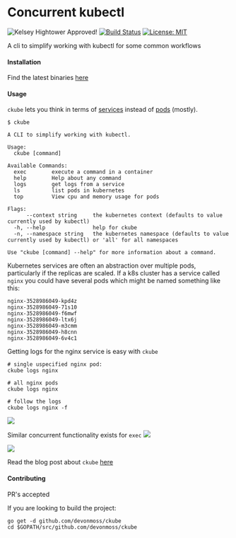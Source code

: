 # Concurrent kubectl
![Kelsey Hightower Approved!](https://img.shields.io/badge/Hightower-approved-blue.svg) [![Build Status](https://travis-ci.org/devonmoss/ckube.svg?branch=master)](https://travis-ci.org/devonmoss/ckube) [![License: MIT](https://img.shields.io/badge/License-MIT-yellow.svg)](https://opensource.org/licenses/MIT)

A cli to simplify working with kubectl for some common workflows

#### Installation
Find the latest binaries [here](https://github.com/devonmoss/ckube/releases/)

#### Usage
`ckube` lets you think in terms of [services](https://kubernetes.io/docs/concepts/services-networking/service/) instead of [pods](https://kubernetes.io/docs/concepts/workloads/pods/pod/) (mostly).


```$xslt
$ ckube

A CLI to simplify working with kubectl.

Usage:
  ckube [command]

Available Commands:
  exec        execute a command in a container
  help        Help about any command
  logs        get logs from a service
  ls          list pods in kubernetes
  top         View cpu and memory usage for pods

Flags:
      --context string     the kubernetes context (defaults to value currently used by kubectl)
  -h, --help               help for ckube
  -n, --namespace string   the kubernetes namespace (defaults to value currently used by kubectl) or 'all' for all namespaces

Use "ckube [command] --help" for more information about a command.

```

Kubernetes services are often an abstraction over multiple pods, particularly if the replicas are scaled. If a k8s cluster has a service called `nginx` you could have several pods which might be named something like this:
```$xslt
nginx-3528986049-kpd4z
nginx-3528986049-71s10 
nginx-3528986049-f6mwf
nginx-3528986049-ltx6j
nginx-3528986049-m3cmm
nginx-3528986049-h8cnn
nginx-3528986049-6v4c1
```

Getting logs for the nginx service is easy with `ckube`
```
# single uspecified nginx pod:
ckube logs nginx

# all nginx pods
ckube logs nginx

# follow the logs
ckube logs nginx -f
```
![](https://github.com/devonmoss/ckube/blob/master/images/logs.gif?raw=true)

Similar concurrent functionality exists for `exec`
![](https://github.com/devonmoss/ckube/blob/master/images/exec.gif?raw=true)

![](https://github.com/devonmoss/ckube/blob/master/images/complex-exec.gif?raw=true)

Read the blog post about `ckube` [here](https://devonmoss.com/concurrent-kubectl)

#### Contributing
PR's accepted

If you are looking to build the project:
```$xslt
go get -d github.com/devonmoss/ckube
cd $GOPATH/src/github.com/devonmoss/ckube
```
